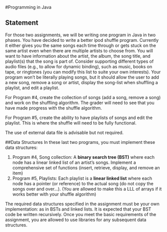 #Programming in Java

## Statement
For those two assignments, we will be writing one program in Java in two phases. You have decided to write a better ipod shuffle program. Currently it either gives you the same songs each time through or gets stuck on the same artist even when there are multiple artists to choose from. You will want to have information about the artist, the album, the song title, and playlist(s) that the song is part of. Consider supporting different types of audio files (e.g., to allow for dynamic binding), such as music, books on tape, or ringtones (you can modify this list to suite your own interests). Your program won’t be literally playing songs, but it should allow the user to add a new song, remove a song or artist, display the song-list when shuffling a playlist, and edit a playlist.
For Program #4, create the collection of songs (add a song, remove a song) and work on the shuffling algorithm. The grader will need to see that you have made progress with the shuffle algorithm. 

For Program #5, create the ability to have playlists of songs and edit the playlist. This is where the shuffle will need to be fully functional.
The use of external data file is advisable but not required.##Data StructuresIn these last two programs, you must implement these data structures:1. Program #4, Song collection: A **binary search tree (BST)** where each node has a linear linked list of an artist’s songs. Implement a comprehensive setof functions (insert, retrieve, display, and remove an item)2. Program #5, Playlists: Each playlist is a **linear linked list** where each node has a pointer (or reference) to the actual song (do not copy the songs over and over...). (You are allowed to make this a LLL of arrays if it works better withyour shuffle algorithm)
The required data structures specified in the assignment must be your own implementation: as in BSTs and linked lists. It is expected that your BST code be written recursively. Once you meet the basic requirements of the assignment, you are allowed to use libraries for any subsequent data structures.
